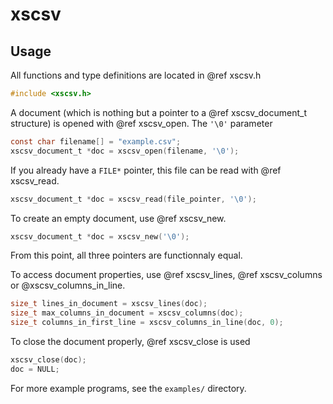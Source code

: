# xscsv

## Usage

All functions and type definitions are located in @ref xscsv.h

```c
#include <xscsv.h>
```

A document (which is nothing but a pointer to a @ref xscsv_document_t structure)
is opened with @ref xscsv_open. The `'\0'` parameter 

```c
const char filename[] = "example.csv";
xscsv_document_t *doc = xscsv_open(filename, '\0');
```

If you already have a `FILE*` pointer, this file can be read with
@ref xscsv_read.

```c
xscsv_document_t *doc = xscsv_read(file_pointer, '\0');
```

To create an empty document, use @ref xscsv_new.

```c
xscsv_document_t *doc = xscsv_new('\0');
```

From this point, all three pointers are functionnaly equal.

To access document properties, use @ref xscsv_lines,
@ref xscsv_columns or @xscsv_columns_in_line.

```c
size_t lines_in_document = xscsv_lines(doc);
size_t max_columns_in_document = xscsv_columns(doc);
size_t columns_in_first_line = xscsv_columns_in_line(doc, 0);
```

To close the document properly, @ref xscsv_close is used

```c
xscsv_close(doc);
doc = NULL;
```

For more example programs, see the `examples/` directory.
